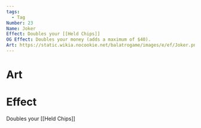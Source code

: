 ```yaml
---
tags:
  - Tag
Number: 23
Name: Joker
Effect: Doubles your [[Held Chips]]
OG Effect: Doubles your money (adds a maximum of $40).
Art: https://static.wikia.nocookie.net/balatrogame/images/e/ef/Joker.png/revision/latest?cb=20230925003651
---
```

# Art
# Effect
Doubles your [[Held Chips]]